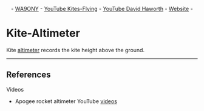 <P align="center"> - <A HREF="https://www.qrz.com/db/WA9ONY">WA9ONY</A> - <A HREF="https://www.youtube.com/@Kites-Flying">YouTube Kites-Flying</A> - <A HREF="https://www.youtube.com/user/DavidAHaworth">YouTube David Haworth</A> - <A HREF="http://www.stargazing.net/david/index.html">Website</A> -
</P>  

# Kite-Altimeter

Kite [altimeter](https://en.wikipedia.org/wiki/Altimeter) records the kite height above the ground.

<HR>

## References

Videos
+ Apogee rocket altimeter YouTube [videos](https://www.youtube.com/@apogeerockets/search?query=Altimeter)
